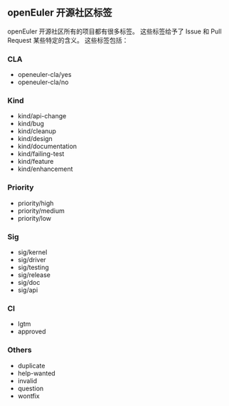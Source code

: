 ## openEuler 开源社区标签

openEuler 开源社区所有的项目都有很多标签。
这些标签给予了 Issue 和 Pull Request 某些特定的含义。
这些标签包括：

### CLA

* openeuler-cla/yes
* openeuler-cla/no

### Kind

* kind/api-change
* kind/bug
* kind/cleanup
* kind/design
* kind/documentation
* kind/failing-test
* kind/feature
* kind/enhancement

### Priority

* priority/high
* priority/medium
* priority/low

### Sig

* sig/kernel
* sig/driver
* sig/testing
* sig/release
* sig/doc
* sig/api

### CI

* lgtm
* approved

### Others

* duplicate
* help-wanted
* invalid
* question
* wontfix

